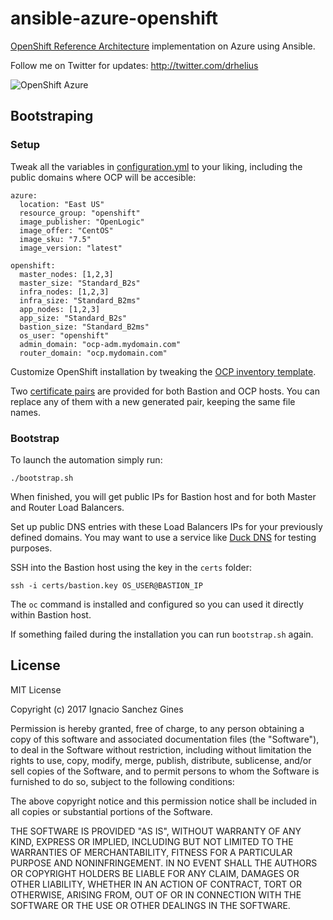 ansible-azure-openshift
=========================

[OpenShift Reference Architecture](https://blog.openshift.com/openshift-container-platform-reference-architecture-implementation-guides/) implementation on Azure using Ansible.

Follow me on Twitter for updates: http://twitter.com/drhelius

![OpenShift Azure](https://blog.openshift.com/wp-content/uploads/refarch-ocp-on-azure-v6.png)

Bootstraping
------------
### Setup

Tweak all the variables in [configuration.yml](configuration.yml) to your liking, including the public domains where OCP will be accesible:

```
azure:
  location: "East US"
  resource_group: "openshift"
  image_publisher: "OpenLogic"
  image_offer: "CentOS"
  image_sku: "7.5"
  image_version: "latest"

openshift:
  master_nodes: [1,2,3]
  master_size: "Standard_B2s"
  infra_nodes: [1,2,3]
  infra_size: "Standard_B2ms"
  app_nodes: [1,2,3]
  app_size: "Standard_B2s"
  bastion_size: "Standard_B2ms"
  os_user: "openshift"
  admin_domain: "ocp-adm.mydomain.com"
  router_domain: "ocp.mydomain.com"
```

Customize OpenShift installation by tweaking the [OCP inventory template](roles/bastion/templates/openshift-inventory.j2).

Two [certificate pairs](certs/) are provided for both Bastion and OCP hosts. You can replace any of them with a new generated pair, keeping the same file names.

### Bootstrap

To launch the automation simply run:
```
./bootstrap.sh
```

When finished, you will get public IPs for Bastion host and for both Master and Router Load Balancers.

Set up public DNS entries with these Load Balancers IPs for your previously defined domains. You may want to use a service like [Duck DNS](https://www.duckdns.org) for testing purposes.

SSH into the Bastion host using the key in the ```certs``` folder:
```
ssh -i certs/bastion.key OS_USER@BASTION_IP
```

The ```oc``` command is installed and configured so you can used it directly within Bastion host.

If something failed during the installation you can run ```bootstrap.sh``` again.

License
-------
MIT License

Copyright (c) 2017 Ignacio Sanchez Gines

Permission is hereby granted, free of charge, to any person obtaining a copy
of this software and associated documentation files (the "Software"), to deal
in the Software without restriction, including without limitation the rights
to use, copy, modify, merge, publish, distribute, sublicense, and/or sell
copies of the Software, and to permit persons to whom the Software is
furnished to do so, subject to the following conditions:

The above copyright notice and this permission notice shall be included in all
copies or substantial portions of the Software.

THE SOFTWARE IS PROVIDED "AS IS", WITHOUT WARRANTY OF ANY KIND, EXPRESS OR
IMPLIED, INCLUDING BUT NOT LIMITED TO THE WARRANTIES OF MERCHANTABILITY,
FITNESS FOR A PARTICULAR PURPOSE AND NONINFRINGEMENT. IN NO EVENT SHALL THE
AUTHORS OR COPYRIGHT HOLDERS BE LIABLE FOR ANY CLAIM, DAMAGES OR OTHER
LIABILITY, WHETHER IN AN ACTION OF CONTRACT, TORT OR OTHERWISE, ARISING FROM,
OUT OF OR IN CONNECTION WITH THE SOFTWARE OR THE USE OR OTHER DEALINGS IN THE
SOFTWARE.
